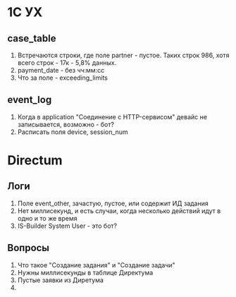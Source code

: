 # 1С УХ
## case_table
1. Встречаются строки, где поле partner - пустое. Таких строк 986, хотя всего строк - 17к - 5,8% данных. 
2. payment_date - без чч:мм:сс
3. Что за поле - exceeding_limits
## event_log
1. Когда в application "Cоединение c HTTP-сервисом" девайс не записывается, возможно - бот?
2. Расписать поля device, session_num

# Directum
## Логи
1. Поле event_other, зачастую, пустое, или содержит ИД задания
2. Нет миллисекунд, и есть случаи, когда несколько действий идут в одно и то же время
3. IS-Builder System User - это бот?




## Вопросы
1. Что такое "Создание задания" и "Создание задачи"
2. Нужны миллисекунды в таблице Директума
3. Пустые заявки из Диретума
4. 